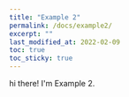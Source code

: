 ```yaml
---
title: "Example 2"
permalink: /docs/example2/
excerpt: ""
last_modified_at: 2022-02-09
toc: true
toc_sticky: true
---
```


hi there! I'm Example 2.